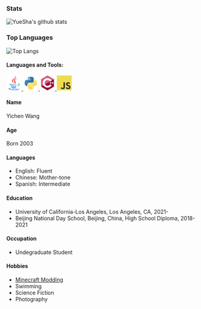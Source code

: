 ### Stats
![YueSha's github stats](https://github-readme-stats-one-bice.vercel.app/api?username=yuesha-yc&show_icons=true&include_all_commits=true&count_private=true&role=OWNER)

### Top Languages
![Top Langs](https://github-readme-stats-one-bice.vercel.app/api/top-langs/?username=yuesha-yc&langs_count=10&layout=compact&role=OWNER,ORGANIZATION_MEMBER)

<h4 align="left">Languages and Tools:</h3>
<p align="left"> <a href="https://www.java.com" target="_blank"> <img src="https://raw.githubusercontent.com/devicons/devicon/master/icons/java/java-original.svg" alt="java" width="40" height="40"/> </a> <a href="https://www.python.org" target="_blank"> <img src="https://raw.githubusercontent.com/devicons/devicon/master/icons/python/python-original.svg" alt="python" width="40" height="40"/> </a> <a href="https://www.cplusplus.com/" target="_blank"> <img src="https://raw.githubusercontent.com/devicons/devicon/master/icons/cplusplus/cplusplus-original.svg" alt="cplusplus" width="40" height="40"/> <img src="https://raw.githubusercontent.com/devicons/devicon/master/icons/javascript/javascript-original.svg" alt="javascript" width="40" height="40"/> </a> </p>

#### Name
Yichen Wang

#### Age
Born 2003

#### Languages
- English: Fluent
- Chinese: Mother-tone
- Spanish: Intermediate

#### Education
- University of California-Los Angeles, Los Angeles, CA, 2021-
- Beijing National Day School, Beijing, China, High School Diploma, 2018-2021

#### Occupation
- Undegraduate Student

#### Hobbies
- [Minecraft Modding](https://github.com/TeamMoegMC)
- Swimming
- Science Fiction
- Photography
